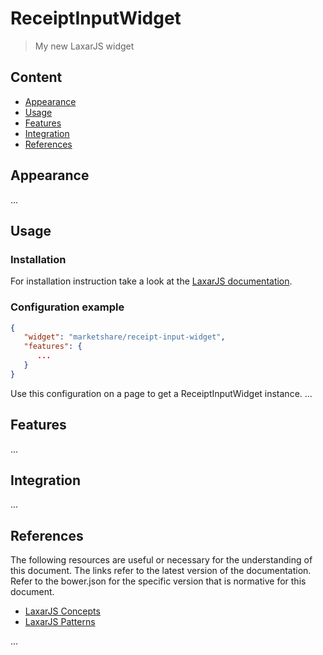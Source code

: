 # ReceiptInputWidget

> My new LaxarJS widget


## Content
* [Appearance](#appearance)
* [Usage](#usage)
* [Features](#features)
* [Integration](#integration)
* [References](#references)


## Appearance

...


## Usage

### Installation

For installation instruction take a look at the [LaxarJS documentation](https://github.com/LaxarJS/laxar/blob/master/docs/manuals/installing_widgets.md).

### Configuration example

```json
{
   "widget": "marketshare/receipt-input-widget",
   "features": {
      ...
   }
}
```
Use this configuration on a page to get a ReceiptInputWidget instance.
...


## Features

...


## Integration

...


## References

The following resources are useful or necessary for the understanding of this document.
The links refer to the latest version of the documentation.
Refer to the bower.json for the specific version that is normative for this document.

* [LaxarJS Concepts]
* [LaxarJS Patterns]

[LaxarJS Concepts]: https://github.com/LaxarJS/laxar/blob/master/docs/concepts.md "LaxarJS Concepts"
[LaxarJS Patterns]: https://github.com/LaxarJS/laxar_patterns/blob/master/docs/index.md "LaxarJS Patterns"

...
